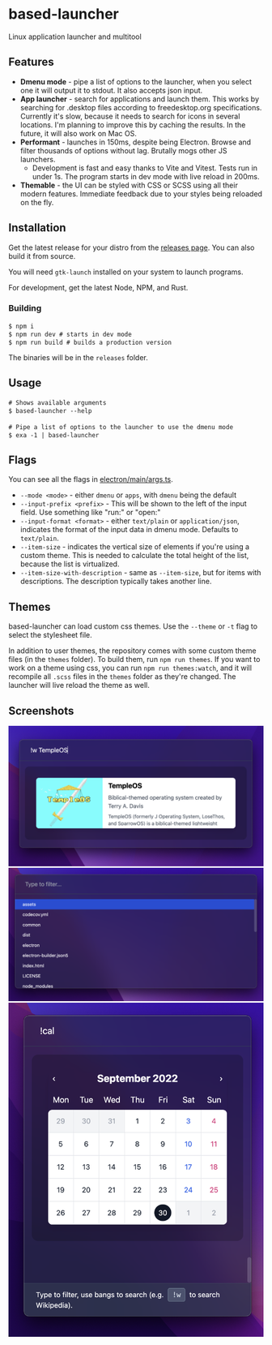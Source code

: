 # based-launcher

Linux application launcher and multitool

## Features

- **Dmenu mode** - pipe a list of options to the launcher, when you select one it will output it to stdout. It also accepts json input.
- **App launcher** - search for applications and launch them. This works by searching for .desktop files according to freedesktop.org specifications. Currently it's slow, because it needs to search for icons in several locations. I'm planning to improve this by caching the results. In the future, it will also work on Mac OS.
- **Performant** - launches in 150ms, despite being Electron. Browse and filter thousands of options without lag. Brutally mogs other JS launchers.
  - Development is fast and easy thanks to Vite and Vitest. Tests run in under 1s. The program starts in dev mode with live reload in 200ms.
- **Themable** - the UI can be styled with CSS or SCSS using all their modern features. Immediate feedback due to your styles being reloaded on the fly.

## Installation

Get the latest release for your distro from the [releases page](https://github.com/nukeop/based-launcher/releases). You can also build it from source.

You will need `gtk-launch` installed on your system to launch programs.

For development, get the latest Node, NPM, and Rust.

### Building

```shell
$ npm i
$ npm run dev # starts in dev mode
$ npm run build # builds a production version
```

The binaries will be in the `releases` folder.

## Usage

```shell
# Shows available arguments
$ based-launcher --help

# Pipe a list of options to the launcher to use the dmenu mode
$ exa -1 | based-launcher
```

## Flags
You can see all the flags in [electron/main/args.ts](electron/main/args.ts).

- `--mode <mode>` - either `dmenu` or `apps`, with `dmenu` being the default
- `--input-prefix <prefix>` - This will be shown to the left of the input field. Use something like "run:" or "open:"
- `--input-format <format>` - either `text/plain` or `application/json`, indicates the format of the input data in dmenu mode. Defaults to `text/plain`.
- `--item-size` - indicates the vertical size of elements if you're using a custom theme. This is needed to calculate the total height of the list, because the list is virtualized.
- `--item-size-with-description` - same as `--item-size`, but for items with descriptions. The description typically takes another line.

## Themes

based-launcher can load custom css themes. Use the `--theme` or `-t` flag to select the stylesheet file.

In addition to user themes, the repository comes with some custom theme files (in the `themes` folder). To build them, run `npm run themes`. If you want to work on a theme using css, you can run `npm run themes:watch`, and it will recompile all `.scss` files in the `themes` folder as they're changed. The launcher will live reload the theme as well.

## Screenshots

![Screenshot 1](./assets/screenshots/screenshot1.png)
![Screenshot 2](./assets/screenshots/screenshot2.png)
![Screenshot 3](./assets/screenshots/screenshot3.png)